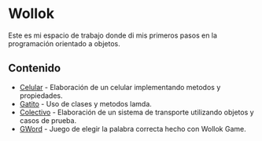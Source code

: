 # Wollok

Este es mi espacio de trabajo donde di mis primeros pasos en la programación orientado a objetos.

## Contenido
- [Celular](https://github.com/ne0de/Wollok/tree/master/Celular) - Elaboración de un celular implementando metodos y propiedades.
- [Gatito](https://github.com/ne0de/Wollok/tree/master/animales) - Uso de clases y metodos lamda.
- [Colectivo](https://github.com/ne0de/Wollok/tree/master/Colectivo) - Elaboración de un sistema de transporte utilizando objetos y casos de prueba.
- [GWord](https://github.com/ne0de/Wollok/tree/master/gword) - Juego de elegir la palabra correcta hecho con Wollok Game.
